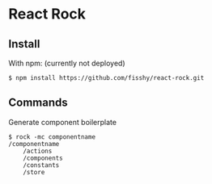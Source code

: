 React Rock
=================

Install
-------
With npm: (currently not deployed)

    $ npm install https://github.com/fisshy/react-rock.git

</ul>

Commands
-------
Generate component boilerplate

    $ rock -mc componentname
    /componentname
        /actions
        /components
        /constants
        /store
